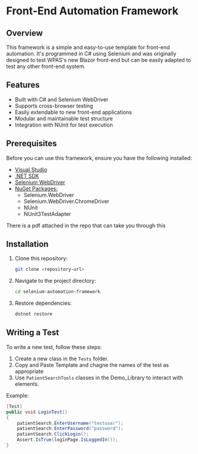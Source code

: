 # Front-End Automation Framework

## Overview
This framework is a simple and easy-to-use template for front-end automation. It's programmed in C# using Selenium and was originally designed to test WPAS's new Blazor front-end but can be easily adapted to test any other front-end system.

## Features
- Built with C# and Selenium WebDriver
- Supports cross-browser testing
- Easily extendable to new front-end applications
- Modular and maintainable test structure
- Integration with NUnit for test execution

## Prerequisites
Before you can use this framework, ensure you have the following installed:

- [Visual Studio](https://visualstudio.microsoft.com/)
- [.NET SDK](https://dotnet.microsoft.com/en-us/download)
- [Selenium WebDriver](https://www.selenium.dev/)
- [NuGet Packages:](https://www.nuget.org/)
  - Selenium.WebDriver
  - Selenium.WebDriver.ChromeDriver
  - NUnit
  - NUnit3TestAdapter
 
There is a pdf attached in the repo that can take you through this 

## Installation
1. Clone this repository:
   ```sh
   git clone <repository-url>
   ```
2. Navigate to the project directory:
   ```sh
   cd selenium-automation-framework
   ```
3. Restore dependencies:
   ```sh
   dotnet restore
   ```

## Writing a Test
To write a new test, follow these steps:
1. Create a new class in the `Tests` folder.
2. Copy and Paste Template and chagne the names of the test as appropriate 
3. Use `PatientSearchTools` classes in the Demo_Library to interact with elements.

Example:
```csharp
[Test]
public void LoginTest()
{
    patientSearch.EnterUsername("testuser");
    patientSearch.EnterPassword("password");
    patientSearch.ClickLogin();
    Assert.IsTrue(loginPage.IsLoggedIn());
}
```
